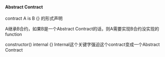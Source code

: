 #### Abstract Contract 

contract A is B {} 的形式声明

A继承B合约，如果B是一个Abstract Contract的话，则A需要实现B合约没实现的function

constructor() internal {} Internal这个关键字强迫这个contract变成一个Abstract Contract

